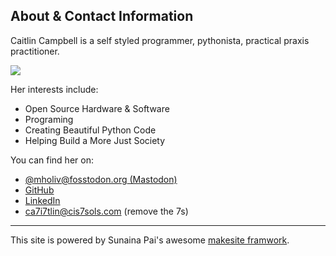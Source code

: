 <!-- title: About -->
## About & Contact Information

Caitlin Campbell is a self styled programmer, pythonista, practical praxis practitioner.

<img id="head_shot" src="/images/head_shot.jpeg">

Her interests include:
- Open Source Hardware & Software
- Programing
- Creating Beautiful Python Code
- Helping Build a More Just Society

You can find her on:
- [@mholiv@fosstodon.org (Mastodon)](https://fosstodon.org/web/accounts/178733)
- [GitHub](https://github.com/mholiv/)
- [LinkedIn](https://www.linkedin.com/in/caitlin-campbell-46337292/)
- ca7i7tlin@cis7sols.com (remove the 7s)

----
This site is powered by Sunaina Pai's awesome [makesite framwork](https://github.com/sunainapai/makesite).